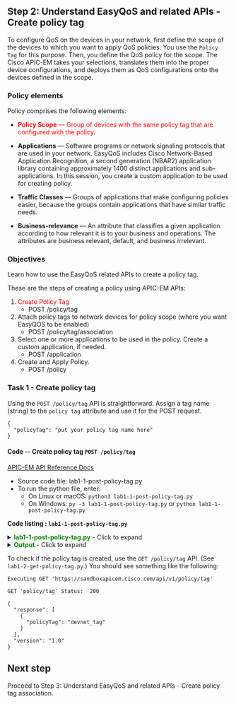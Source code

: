 ## Step 2: Understand EasyQoS and related APIs - Create policy tag

To configure QoS on the devices in your network, first define the scope of the devices to which you want to apply QoS policies. You use the `Policy Tag` for this purpose. Then, you define the QoS policy for the scope. The Cisco APIC-EM takes your selections, translates them into the proper device configurations, and deploys them as QoS configurations onto the devices defined in the scope.

### Policy elements

Policy comprises the following elements:

* <font color='red'>**Policy Scope** — Group of devices with the same policy tag that are configured with the policy.</font>

* **Applications** — Software programs or network signaling protocols that are used in your network. EasyQoS includes Cisco Network-Based Application Recognition, a second generation (NBAR2) application library containing approximately 1400 distinct applications and sub-applications. In this session, you create a custom application to be used for creating policy.

* **Traffic Classes** — Groups of applications that make configuring policies easier, because the groups contain applications that have similar traffic needs.

* **Business-relevance** — An attribute that classifies a given application according to how relevant it is to your business and operations. The attributes are business relevant, default, and business irrelevant.


### Objectives

Learn how to use the EasyQoS related APIs to create a policy tag.

These are the steps of creating a policy using APIC-EM APIs:


1. <font color='red'>Create Policy Tag</font>
   * POST /policy/tag
2. Attach policy tags to network devices for policy scope (where you want EasyQOS to be enabled)
   * POST /policy/tag/association
3. Select one or more applications to be used in the policy. Create a custom application, if needed.
   * POST /application
4. Create and Apply Policy.
   * POST /policy

### Task 1 - Create policy tag
Using the `POST /policy/tag` API is straightforward: Assign a tag name (string) to the `policy tag` attribute and use it for the POST request.

```
{
  "policyTag": "put your policy tag name here"
}
```

#### Code -- Create policy tag `POST /policy/tag`

[APIC-EM API Reference Docs](https://developer.cisco.com/site/apic-em-rest-api/)

*  Source code file: lab1-1-post-policy-tag.py
*  To run the python file, enter:<br>
   *  On Linux or macOS: `python3 lab1-1-post-policy-tag.py` <br>
   *  On Windows: `py -3 lab1-1-post-policy-tag.py` or `python lab1-1-post-policy-tag.py` <br>

**Code listing : `lab1-1-post-policy-tag.py`**

<details>
<summary><font color='green'><b>lab1-1-post-policy-tag.py</b></font> - Click to expand</summary>

<pre><code>
"""
Script name: lab1-1-post-policy-tag
Create a policy tag
"""

from apicem import \* # APIC-EM IP is assigned in apicem_config.py

def create_policy_tag(ap,tag_json):
    """
    This function creates a policy tag

    Parameters
    ----------
    ap (object): An apic-em object that is defined in apicem.py
    tag_json(JSON): A JSON object for POST /policy/tag

    Return:
    -------
    None

    """

    try:
        resp = ap.post(api="policy/tag",data=tag\_json,printOut=True)
    except:
        print ("Something wrong with POST /policy/tag !")

##################################################################

if \_\_name\_\_ == "\_\_main\_\_": # Only run as a script

    myapicem = apicem() # Initialize apicem instance, taking all defaults from apicem_config.py

    # Get the user's input in the loop until input is not null or is 'exit'
    print ("** Tag must only include letters, numbers, underscore and hyphen, with no spaces between words **")
    while True:
        pTag = input('=> Enter the name of the policy tag that you want to create: ')
        pTag = pTag.lstrip() # Ignore leading space
        if pTag.lower() == 'exit':
            sys.exit()  
        if pTag == "":
            print ("Oops! Policy tag name cannot be NULL please try again or enter 'exit'")
        else:
            break

    # JSON for "POST policy/tag" request, taking user's input as tag name <br>       
    tag_json = {
        "policyTag": pTag    
    }

    create_policy_tag(myapicem,tag_json) # Create tag function

</code></pre>
</details>

<details>
<summary><font color='green'><b>Output</b></font> - Click to expand</summary>

<pre><code>
` Tag must only include letters, numbers, underscore and hyphen, no space between two words `
=> Enter policy tag name that you like to create: devnet_tag

Executing POST 'https://sandboxapicem.cisco.com/api/v1/policy/tag'

POST 'policy/tag' Status:  202

Response:
 {
    "version": "1.0",
    "response": {
        "taskId": "55f778c0-659f-4898-b646-bc35a3faf9a5",
        "url": "/api/v1/task/55f778c0-659f-4898-b646-bc35a3faf9a5"
    }
}
</code></pre>
</details>

To check if the policy tag is created, use the `GET /policy/tag` API. (See `lab1-2-get-policy-tag.py`.) You should see something like the following:


```
Executing GET 'https://sandboxapicem.cisco.com/api/v1/policy/tag'

GET 'policy/tag' Status:  200

{
  "response": [
    {
      "policyTag": "devnet_tag"
    }
  ],
  "version": "1.0"
}
```

## Next step

Proceed to Step 3: Understand EasyQoS and related APIs - Create policy tag association.
